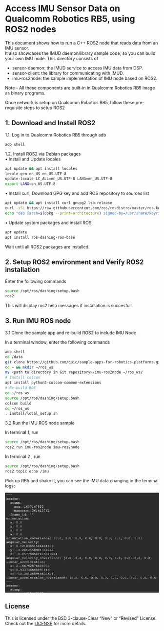 # Access IMU Sensor Data on Qualcomm Robotics RB5, using ROS2 nodes 

This document shows how to run a C++ ROS2 node that reads data from an IMU sensor.                                                                     
It also showcases the IMUD daemon/library sample code, so you can build your own IMU node.
This directory consists of 
- sensor-daemon: the IMUD service to access IMU data from DSP.
- sensor-client: the library for communicating with IMUD.
- imu-ros2node: the sample implementation of IMU node based on ROS2.

Note - All these components are built-in in Qualcomm Robotics RB5 image as binary programs.

Once network is setup on Qualcomm Robotics RB5, follow these pre-requisite steps to setup ROS2

## 1.	Download and Install ROS2 
1.1.	Log in to Qualcomm Robotics RB5 through adb
```bash
adb shell
```

1.2.	Install ROS2 via Debian packages                                                                                         
•	Install and Update locales
```bash
apt update && apt install locales
locale-gen en_US en_US.UTF-8
update-locale LC_ALL=en_US.UTF-8 LANG=en_US.UTF-8
export LANG=en_US.UTF-8
```
•	Install curl, Download GPG key and add ROS repository to sources list
```bash
apt update && apt install curl gnupg2 lsb-release
curl -sSL https://raw.githubusercontent.com/ros/rosdistro/master/ros.key  -o /usr/share/keyrings/ros-archive-keyring.gpg
echo "deb [arch=$(dpkg --print-architecture) signed-by=/usr/share/keyrings/ros-archive-keyring.gpg] http://packages.ros.org/ros2/ubuntu $(lsb_release -cs) main" | tee /etc/apt/sources.list.d/ros2.list > /dev/null
```
•	Update system packages and install ROS
```bash
apt update
apt install ros-dashing-ros-base
```
Wait until all ROS2 packages are installed.




## 2. Setup ROS2 environment and Verify ROS2 installation
Enter the following commands
```bash
source /opt/ros/dashing/setup.bash
ros2
```
This will display ros2 help messages if installation is succesfull.

## 3.	Run IMU ROS node
3.1 Clone the sample app and re-build ROS2 to include IMU Node

In a terminal window, enter the following commands 
```bash
adb shell
cd /data
git clone https://github.com/quic/sample-apps-for-robotics-platforms.git
cd ~ && mkdir ~/ros_ws
mv <path to directory in Git repository>/imu-ros2node ~/ros_ws/
# Install colcon
apt install python3-colcon-common-extensions
# Re-build ROS 
cd ~/ros_ws
source /opt/ros/dashing/setup.bash
colcon build
cd ~/ros_ws
. install/local_setup.sh
```
3.2 Run the IMU ROS node sample 
    
In terminal 1, run
```bash
source /opt/ros/dashing/setup.bash
ros2 run imu-ros2node imu-ros2node
```
In terminal 2 , run
```bash
source /opt/ros/dashing/setup.bash  
ros2 topic echo /imu
```

Pick up RB5 and shake it, you can see the IMU data changing in the terminal logs:

![imu-data](image/imu-data.png)

## License
This is licensed under the BSD 3-clause-Clear “New” or “Revised” License. Check out the [LICENSE](LICENSE) for more details.



